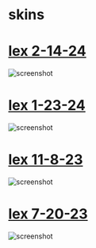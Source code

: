 # skins

# [lex 2-14-24](https://cdn.discordapp.com/attachments/958170467825504293/1217870413632241704/-_-_Velyria__Azure_Snowfall.osk?ex=66059935&is=65f32435&hm=c75cfc8ecb81431bde600e9579b0a1c110e4aa5f6af5b631bfae8b72a498267f&)
![screenshot](https://media.discordapp.net/attachments/1179570970802008145/1217868520478736495/screenshot812.jpg?ex=66059772&is=65f32272&hm=47032e43729d1a911460094eef732cf721e0821236af1bc2f1dffa2b882ef34c&=&format=webp&width=831&height=467)
<br>

# [lex 1-23-24](https://cdn.discordapp.com/attachments/958170467825504293/1217872164233941148/the_blue_froggy_woggy_skin.osk?ex=66059ad6&is=65f325d6&hm=1b18f6f8ad6ea0b7c16480eb90cbad8a132dbbb507b84373fb8a103ae2c6a9c3&)
![screenshot](https://media.discordapp.net/attachments/1179570970802008145/1217868520721874964/screenshot811.jpg?ex=66059772&is=65f32272&hm=a7d2ddf306f04fac510a119b5292460cd0c25c3d86354464a50d8f3bed6cc67b&=&format=webp&width=831&height=467)
<br>

# [lex 11-8-23](https://cdn.discordapp.com/attachments/1179570970802008145/1217869354691989725/jacerb_bolias_mateo_centered_score_screen.osk?ex=66059839&is=65f32339&hm=f92f160c12bb455f2e2536cd1b5f6bc1587fe6dcf52b6bddef0456d083a5d2bf&)
![screenshot](https://media.discordapp.net/attachments/1179570970802008145/1217869121962774558/image.png?ex=66059801&is=65f32301&hm=e1a41c25f73d84b589e2b360b1defeeb6a94df1884ebb4f53951496c798b2a9c&=&format=webp&quality=lossless&width=806&height=467)
<br>

# [lex 7-20-23](https://cdn.discordapp.com/attachments/958170467825504293/1133053969674027040/onimai.osk?ex=6601943d&is=65ef1f3d&hm=a8b0bd2a775b9d72c786167b6560f0fb597e99612569a42c58df067306a3a0ee&)
![screenshot](https://media.discordapp.net/attachments/1179570970802008145/1217875601529241741/screenshot813.jpg?ex=66059e0a&is=65f3290a&hm=97a92abe18bed4db3431b771e0b6aae3e091d742db1458f787d4d86be2596248&=&format=webp&width=831&height=467)
<br>
